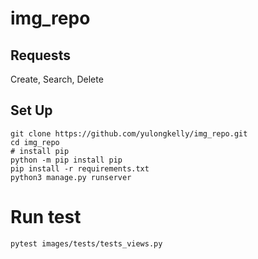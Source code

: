 # img_repo
## Requests
Create, Search, Delete
## Set Up
```
git clone https://github.com/yulongkelly/img_repo.git
cd img_repo
# install pip
python -m pip install pip
pip install -r requirements.txt
python3 manage.py runserver
```
# Run test
```
pytest images/tests/tests_views.py
```
